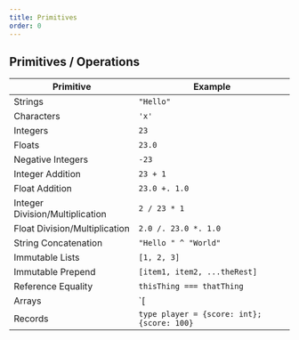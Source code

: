 ```yaml
---
title: Primitives
order: 0
---
```


Primitives / Operations
----------

Primitive                             | Example
--------------------------------------|--------------------------------
Strings                               |  `"Hello"`
Characters                            |  `'x'`
Integers                              |  `23`
Floats                                |  `23.0`
Negative Integers                     |  `-23`
Integer Addition                      |  `23 + 1`
Float Addition                        |  `23.0 +. 1.0`
Integer Division/Multiplication       |  `2 / 23 * 1`
Float Division/Multiplication         |  `2.0 /. 23.0 *. 1.0`
String Concatenation                  |  `"Hello " ^ "World"`
Immutable Lists                       |  `[1, 2, 3]`
Immutable Prepend                     |  `[item1, item2, ...theRest]`
Reference Equality                    |  `thisThing === thatThing`
Arrays                                |  `[|1, 2, 3|]`
Records                               |  `type player = {score: int}; {score: 100}`
